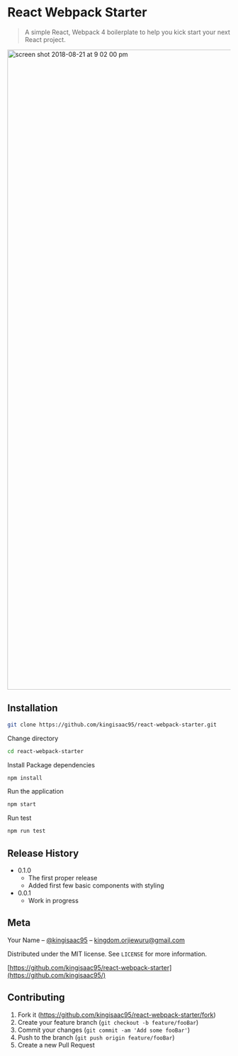 # React Webpack Starter
> A simple React, Webpack 4 boilerplate to help you kick start your next React project.

<img width="1440" alt="screen shot 2018-08-21 at 9 02 00 pm" src="https://user-images.githubusercontent.com/26261917/44426324-42d11700-a586-11e8-8e05-8d09bafb9f84.png">

## Installation

```sh
git clone https://github.com/kingisaac95/react-webpack-starter.git
```

Change directory

```sh
cd react-webpack-starter
```

Install Package dependencies

```sh
npm install
```

Run the application

```sh
npm start
```

Run test

```sh
npm run test
```

## Release History

* 0.1.0
    * The first proper release
    * Added first few basic components with styling
* 0.0.1
    * Work in progress

## Meta

Your Name – [@kingisaac95](https://twitter.com/kingisaac95) – kingdom.orjiewuru@gmail.com

Distributed under the MIT license. See ``LICENSE`` for more information.

[https://github.com/kingisaac95/react-webpack-starter](https://github.com/kingisaac95/)

## Contributing

1. Fork it (<https://github.com/kingisaac95/react-webpack-starter/fork>)
2. Create your feature branch (`git checkout -b feature/fooBar`)
3. Commit your changes (`git commit -am 'Add some fooBar'`)
4. Push to the branch (`git push origin feature/fooBar`)
5. Create a new Pull Request

<!-- Markdown link & img dfn's -->
